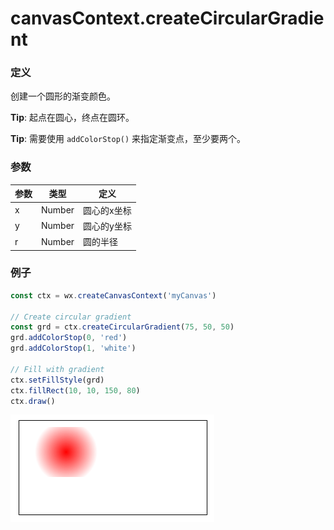 # canvasContext.createCircularGradient

### 定义
创建一个圆形的渐变颜色。

**Tip**: 起点在圆心，终点在圆环。

**Tip**: 需要使用 `addColorStop()` 来指定渐变点，至少要两个。


### 参数

| 参数    | 类型                        | 定义   |
| ----- | ------------------------- | ---- |
| x | Number | 圆心的x坐标 |
| y | Number | 圆心的y坐标 |
| r | Number | 圆的半径 |

### 例子

```js
const ctx = wx.createCanvasContext('myCanvas')

// Create circular gradient
const grd = ctx.createCircularGradient(75, 50, 50)
grd.addColorStop(0, 'red')
grd.addColorStop(1, 'white')

// Fill with gradient
ctx.setFillStyle(grd)
ctx.fillRect(10, 10, 150, 80)
ctx.draw()
```

![](../../image/canvas/circular-gradient.png)
